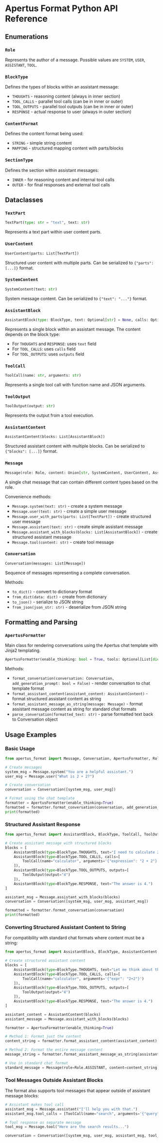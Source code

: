 # Apertus Format Python API Reference

## Enumerations

### `Role`
Represents the author of a message. Possible values are `SYSTEM`, `USER`, `ASSISTANT`, `TOOL`.

### `BlockType`
Defines the types of blocks within an assistant message:
- `THOUGHTS` - reasoning content (always in inner section)
- `TOOL_CALLS` - parallel tool calls (can be in inner or outer)
- `TOOL_OUTPUTS` - parallel tool outputs (can be in inner or outer)
- `RESPONSE` - actual response to user (always in outer section)

### `ContentFormat`
Defines the content format being used:
- `STRING` - simple string content
- `MAPPING` - structured mapping content with parts/blocks

### `SectionType`
Defines the section within assistant messages:
- `INNER` - for reasoning content and internal tool calls
- `OUTER` - for final responses and external tool calls

## Dataclasses

### `TextPart`
```python
TextPart(type: str = "text", text: str)
```
Represents a text part within user content parts.

### `UserContent`
```python
UserContent(parts: List[TextPart])
```
Structured user content with multiple parts. Can be serialized to `{"parts": [...]}` format.

### `SystemContent`
```python
SystemContent(text: str)
```
System message content. Can be serialized to `{"text": "..."}` format.

### `AssistantBlock`
```python
AssistantBlock(type: BlockType, text: Optional[str] = None, calls: Optional[List[ToolCall]] = None, outputs: Optional[List[ToolOutput]] = None)
```
Represents a single block within an assistant message. The content depends on the block type:
- For `THOUGHTS` and `RESPONSE`: uses `text` field
- For `TOOL_CALLS`: uses `calls` field
- For `TOOL_OUTPUTS`: uses `outputs` field

### `ToolCall`
```python
ToolCall(name: str, arguments: str)
```
Represents a single tool call with function name and JSON arguments.

### `ToolOutput`
```python
ToolOutput(output: str)
```
Represents the output from a tool execution.

### `AssistantContent`
```python
AssistantContent(blocks: List[AssistantBlock])
```
Structured assistant content with multiple blocks. Can be serialized to `{"blocks": [...]}` format.

### `Message`
```python
Message(role: Role, content: Union[str, SystemContent, UserContent, AssistantContent])
```
A single chat message that can contain different content types based on the role.

Convenience methods:
- `Message.system(text: str)` - create a system message
- `Message.user(text: str)` - create a simple user message
- `Message.user_with_parts(parts: List[TextPart])` - create structured user message
- `Message.assistant(text: str)` - create simple assistant message
- `Message.assistant_with_blocks(blocks: List[AssistantBlock])` - create structured assistant message
- `Message.tool(content: str)` - create tool message

### `Conversation`
```python
Conversation(messages: List[Message])
```
Sequence of messages representing a complete conversation.

Methods:
- `to_dict()` - convert to dictionary format
- `from_dict(data: dict)` - create from dictionary
- `to_json()` - serialize to JSON string
- `from_json(json_str: str)` - deserialize from JSON string

## Formatting and Parsing

### `ApertusFormatter`
Main class for rendering conversations using the Apertus chat template with Jinja2 templating.

```python
ApertusFormatter(enable_thinking: bool = True, tools: Optional[List[dict]] = None)
```

Methods:
- `format_conversation(conversation: Conversation, add_generation_prompt: bool = False)` - render conversation to chat template format
- `format_assistant_content(assistant_content: AssistantContent)` - format structured assistant content as string
- `format_assistant_message_as_string(message: Message)` - format assistant message content as string for standard chat formats
- `parse_conversation(formatted_text: str)` - parse formatted text back to Conversation object

## Usage Examples

### Basic Usage

```python
from apertus_format import Message, Conversation, ApertusFormatter, Role

# Create messages
system_msg = Message.system("You are a helpful assistant.")
user_msg = Message.user("What is 2 + 2?")

# Create conversation
conversation = Conversation([system_msg, user_msg])

# Format using the chat template
formatter = ApertusFormatter(enable_thinking=True)
formatted = formatter.format_conversation(conversation, add_generation_prompt=True)
print(formatted)
```

### Structured Assistant Response

```python
from apertus_format import AssistantBlock, BlockType, ToolCall, ToolOutput

# Create assistant message with structured blocks
blocks = [
    AssistantBlock(type=BlockType.THOUGHTS, text="I need to calculate 2 + 2"),
    AssistantBlock(type=BlockType.TOOL_CALLS, calls=[
        ToolCall(name="calculator", arguments='{"expression": "2 + 2"}')
    ]),
    AssistantBlock(type=BlockType.TOOL_OUTPUTS, outputs=[
        ToolOutput(output="4")
    ]),
    AssistantBlock(type=BlockType.RESPONSE, text="The answer is 4.")
]

assistant_msg = Message.assistant_with_blocks(blocks)
conversation = Conversation([system_msg, user_msg, assistant_msg])

formatted = formatter.format_conversation(conversation)
print(formatted)
```

### Converting Structured Assistant Content to String

For compatibility with standard chat formats where content must be a string:

```python
from apertus_format import AssistantBlock, BlockType, AssistantContent

# Create structured assistant content
blocks = [
    AssistantBlock(type=BlockType.THOUGHTS, text="Let me think about this..."),
    AssistantBlock(type=BlockType.TOOL_CALLS, calls=[
        ToolCall(name="calculator", arguments='{"expr": "2+2"}')
    ]),
    AssistantBlock(type=BlockType.TOOL_OUTPUTS, outputs=[
        ToolOutput(output="4")
    ]),
    AssistantBlock(type=BlockType.RESPONSE, text="The answer is 4.")
]

assistant_content = AssistantContent(blocks)
assistant_message = Message.assistant_with_blocks(blocks)

formatter = ApertusFormatter(enable_thinking=True)

# Method 1: Format just the content
content_string = formatter.format_assistant_content(assistant_content)

# Method 2: Format the entire message content
message_string = formatter.format_assistant_message_as_string(assistant_message)

# Use in standard chat format
standard_message = Message(role=Role.ASSISTANT, content=content_string)
```

### Tool Messages Outside Assistant Blocks

The format also supports tool messages that appear outside of assistant message blocks:

```python
# Assistant makes tool call
assistant_msg = Message.assistant("I'll help you with that.")
assistant_msg.tool_calls = [ToolCall(name="search", arguments='{"query": "python"}')]

# Tool response as separate message
tool_msg = Message.tool("Here are the search results...")

conversation = Conversation([system_msg, user_msg, assistant_msg, tool_msg])
```
